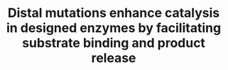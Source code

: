 ---
title: "Distal mutations enhance catalysis in designed enzymes by facilitating substrate binding and product release"
authors: "Zarific N, **Asthana P**, Doustmohammadi H, Klaus C, Sanchez J, Hunt SE, Rakotoharisoa RV, Osuna S, **Fraser JS**, Chica RA"
# journal:
biorxiv_version: "2025.02.21.639315v1"
pub_date: "2025-02-27" #Date of publication. Change from Biorxiv date to Journal date once accepted
image: "/static/img/pub/2025_zarifi.png"
pdbs:
  - 8FMC
  - 8FOQ
  - 8FMD
  - 8FOR
  - 8FME
  - 8FOS
# pmid: ""
# pmcid: ""
# pdf: ""
links:
- name: Chica lab @ University of Ottawa
  url: https://mysite.science.uottawa.ca/rchica/
- name: "Bluetorial Link"
  url: https://bsky.app/profile/chicalab.bsky.social/post/3ljavjjzfxk2e
---